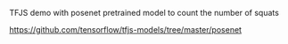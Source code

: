 TFJS demo with posenet pretrained model to count the number of squats

https://github.com/tensorflow/tfjs-models/tree/master/posenet
